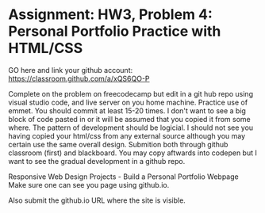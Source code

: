 # Assignment: HW3, Problem 4: Personal Portfolio Practice with HTML/CSS
 GO here and link your github account: https://classroom.github.com/a/xQS6QO-P

Complete on the problem on freecodecamp but edit in a git hub repo using visual studio code, and live server on you home machine. Practice use of emmet. You should commit at least 15-20 times. I don't want to see a big block of code pasted in or it will be assumed that you copied it from some where. The pattern of development should be logicial. I should not see you having copied your html/css from any external source although you may certain use the same overall design. Submition both through github classroom (first) and blackboard. You may copy aftwards into codepen but I want to see the gradual development in a github repo.

Responsive Web Design Projects - Build a Personal Portfolio Webpage
Make sure one can see you page using github.io.

Also submit the github.io URL where the site is visible.
